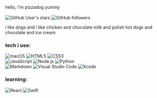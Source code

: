 hello, i'm pizzadog yummy<br><br>
![GitHub User's stars](https://img.shields.io/github/stars/pizzadog-yummy?style=plastic&color=yellow)
![GitHub followers](https://img.shields.io/github/followers/pizzadog-yummy?style=plastic)

i like dogs and i like chicken and chocolate milk and polish hot dogs and chocolate and ice cream

### tech i use:
![macOS](https://img.shields.io/badge/mac%20os-000000?style=flat&logo=macos&logoColor=F0F0F0)
![HTML5](https://img.shields.io/badge/-HTML5-E34F26?style=flat&logo=html5&logoColor=white)
![CSS3](https://img.shields.io/badge/-CSS3-1572B6?style=flat&logo=css3&logoColor=white)<br>
![JavaScript](https://img.shields.io/badge/-JavaScript-F7DF1E?style=flat&logo=javascript&logoColor=black)
![Node.js](https://img.shields.io/badge/-Node.js-339933?style=flat&logo=node.js&logoColor=white)
![Python](https://img.shields.io/badge/-Python-3776AB?style=flat&logo=python&logoColor=white)<br>
![Markdown](https://img.shields.io/badge/markdown-%23000000.svg?style=flat&logo=markdown&logoColor=white)
![Visual Studio Code](https://img.shields.io/badge/Visual%20Studio%20Code-0078d7.svg?flat&logo=visual-studio-code&logoColor=white)
![Xcode](https://img.shields.io/badge/Xcode-007ACC?flat&logo=Xcode&logoColor=white)

### learning:
![React](https://img.shields.io/badge/react-%2320232a.svg?style=flat&logo=react&logoColor=%2361DAFB)
![Swift](https://img.shields.io/badge/swift-F54A2A?style=flat&logo=swift&logoColor=white)

